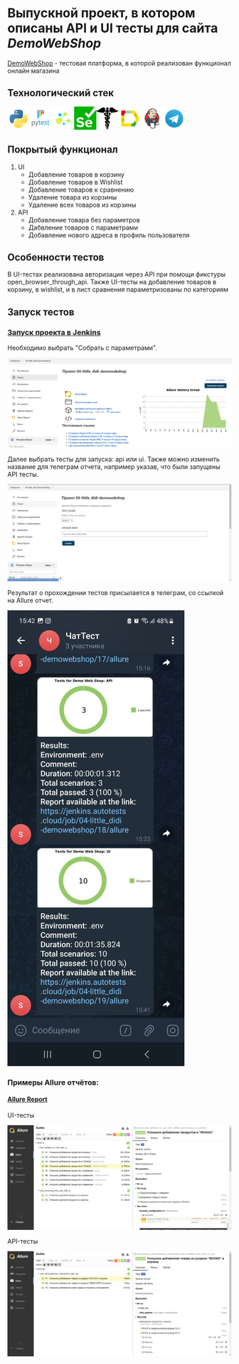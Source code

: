 # <a id="title1">Выпускной проект, в котором описаны API и UI тесты для сайта _DemoWebShop_</a>

[DemoWebShop](https://demowebshop.tricentis.com/) - тестовая платформа, в которой реализован функционал онлайн магазина


## Технологический стек

 ![Python](/src/Python_logo_and_wordmark.png)![Pytest](/src/Pytest_logo.png)![selene](/src/selene.png)![Selenium](/src/Selenium.png)![requests](/src/requests.png)![Allure Report](/src/Allure_Report.png)![Jenkins](/src/Jenkins.png)![Telegram](/src/Telegram.png)

## Покрытый функционал

1. UI
    - Добавление товаров в корзину
    - Добавление товаров в Wishlist
    - Добавление товаров к сравнению
    - Удаление товара из корзины
    - Удаление всех товаров из корзины
2. API
   - Добавление товара без параметров 
   - Дабвление товаров с параметрами
   - Добавление нового адреса в профиль пользователя

## Особенности тестов

В UI-тестах реализована авторизация через API при помощи фикстуры open_browser_through_api.
Также UI-тесты на добавление товаров в корзину, в wishlist, и в лист сравнения параметризованы по категориям 

## Запуск тестов

### [Запуск проекта в Jenkins](https://jenkins.autotests.cloud/job/04-little_didi-demowebshop/)

Необходимо выбрать "Собрать с параметрами".

![Jenkins](/src/jenkins_job_main.png)

Далее выбрать тесты для запуска: api или ui. Также можно изменить название для телеграм отчета, например указав, что были запущены API тесты.

![Jenkins](/src/jenkins_job_params.png)

Результат о прохождении тестов присылается в телеграм, со ссылкой на Allure отчет.

![Telegram Notifications](/src/telegram_notofications.png)

### __Примеры Allure отчётов:__ 

#### [Allure Report](https://jenkins.autotests.cloud/job/04-little_didi-demowebshop/allure/)

UI-тесты

 ![Allure UI](/src/allure_ui_tests_1.png)

API-тесты

 ![Allure API](/src/allure_api_tests_2.png)

